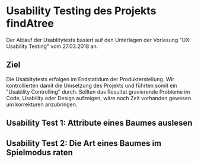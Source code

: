 # Usability Testing des Projekts findAtree

Der Ablauf der Usablitytests basiert auf den Unterlagen der Vorlesung "UX: Usability Testing" vom 27.03.2018 an.

## Ziel
Die Usablitytests erfolgen im Endstatidum der Produkterstellung. 
Wir kontrollierten damit die Umsetzung des Projekts und führten somit ein "Usability Controlling" durch.
Sollten das Resultat gravierende Probleme im Code, Usability oder Design aufzeigen, 
wäre noch Zeit vorhanden gewesen um korrekturen anzubringen. 

## Usability Test 1: Attribute eines Baumes auslesen

## Usability Test 2: Die Art eines Baumes im Spielmodus raten
